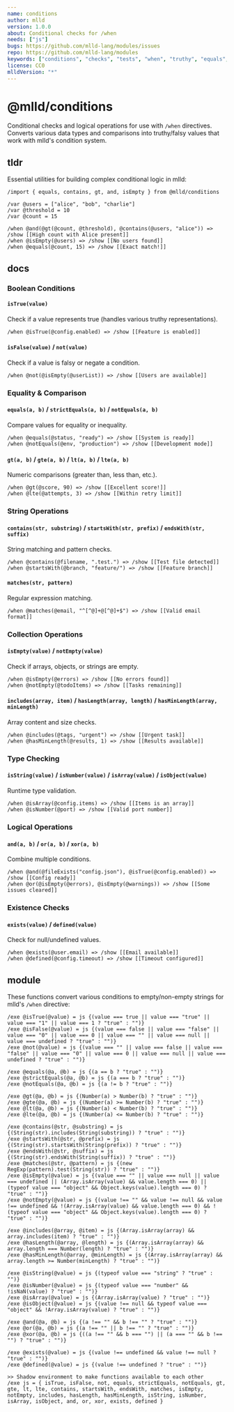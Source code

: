 ```yaml
---
name: conditions
author: mlld
version: 1.0.0
about: Conditional checks for /when
needs: ["js"]
bugs: https://github.com/mlld-lang/modules/issues
repo: https://github.com/mlld-lang/modules
keywords: ["conditions", "checks", "tests", "when", "truthy", "equals", "includes", "has", "is"]
license: CC0
mlldVersion: "*"
---
```


# @mlld/conditions

Conditional checks and logical operations for use with `/when` directives. Converts various data types and comparisons into truthy/falsy values that work with mlld's condition system.

## tldr

Essential utilities for building complex conditional logic in mlld:

```mlld
/import { equals, contains, gt, and, isEmpty } from @mlld/conditions

/var @users = ["alice", "bob", "charlie"]
/var @threshold = 10
/var @count = 15

/when @and(@gt(@count, @threshold), @contains(@users, "alice")) => /show [[High count with Alice present]]
/when @isEmpty(@users) => /show [[No users found]]
/when @equals(@count, 15) => /show [[Exact match!]]
```

## docs

### Boolean Conditions

#### `isTrue(value)`

Check if a value represents true (handles various truthy representations).

```mlld
/when @isTrue(@config.enabled) => /show [[Feature is enabled]]
```

#### `isFalse(value)` / `not(value)`

Check if a value is falsy or negate a condition.

```mlld
/when @not(@isEmpty(@userList)) => /show [[Users are available]]
```

### Equality & Comparison

#### `equals(a, b)` / `strictEquals(a, b)` / `notEquals(a, b)`

Compare values for equality or inequality.

```mlld
/when @equals(@status, "ready") => /show [[System is ready]]
/when @notEquals(@env, "production") => /show [[Development mode]]
```

#### `gt(a, b)` / `gte(a, b)` / `lt(a, b)` / `lte(a, b)`

Numeric comparisons (greater than, less than, etc.).

```mlld
/when @gt(@score, 90) => /show [[Excellent score!]]
/when @lte(@attempts, 3) => /show [[Within retry limit]]
```

### String Operations

#### `contains(str, substring)` / `startsWith(str, prefix)` / `endsWith(str, suffix)`

String matching and pattern checks.

```mlld
/when @contains(@filename, ".test.") => /show [[Test file detected]]
/when @startsWith(@branch, "feature/") => /show [[Feature branch]]
```

#### `matches(str, pattern)`

Regular expression matching.

```mlld
/when @matches(@email, "^[^@]+@[^@]+$") => /show [[Valid email format]]
```

### Collection Operations

#### `isEmpty(value)` / `notEmpty(value)`

Check if arrays, objects, or strings are empty.

```mlld
/when @isEmpty(@errors) => /show [[No errors found]]
/when @notEmpty(@todoItems) => /show [[Tasks remaining]]
```

#### `includes(array, item)` / `hasLength(array, length)` / `hasMinLength(array, minLength)`

Array content and size checks.

```mlld
/when @includes(@tags, "urgent") => /show [[Urgent task]]
/when @hasMinLength(@results, 1) => /show [[Results available]]
```

### Type Checking

#### `isString(value)` / `isNumber(value)` / `isArray(value)` / `isObject(value)`

Runtime type validation.

```mlld
/when @isArray(@config.items) => /show [[Items is an array]]
/when @isNumber(@port) => /show [[Valid port number]]
```

### Logical Operations

#### `and(a, b)` / `or(a, b)` / `xor(a, b)`

Combine multiple conditions.

```mlld
/when @and(@fileExists("config.json"), @isTrue(@config.enabled)) => /show [[Config ready]]
/when @or(@isEmpty(@errors), @isEmpty(@warnings)) => /show [[Some issues cleared]]
```

### Existence Checks

#### `exists(value)` / `defined(value)`

Check for null/undefined values.

```mlld
/when @exists(@user.email) => /show [[Email available]]
/when @defined(@config.timeout) => /show [[Timeout configured]]
```

## module

These functions convert various conditions to empty/non-empty strings for mlld's `/when` directive:

```mlld-run
/exe @isTrue(@value) = js {(value === true || value === "true" || value === "1" || value === 1 ? "true" : "")}
/exe @isFalse(@value) = js {(value === false || value === "false" || value === "0" || value === 0 || value === "" || value === null || value === undefined ? "true" : "")}
/exe @not(@value) = js {(value === "" || value === false || value === "false" || value === "0" || value === 0 || value === null || value === undefined ? "true" : "")}

/exe @equals(@a, @b) = js {(a == b ? "true" : "")}
/exe @strictEquals(@a, @b) = js {(a === b ? "true" : "")}
/exe @notEquals(@a, @b) = js {(a != b ? "true" : "")}

/exe @gt(@a, @b) = js {(Number(a) > Number(b) ? "true" : "")}
/exe @gte(@a, @b) = js {(Number(a) >= Number(b) ? "true" : "")}
/exe @lt(@a, @b) = js {(Number(a) < Number(b) ? "true" : "")}
/exe @lte(@a, @b) = js {(Number(a) <= Number(b) ? "true" : "")}

/exe @contains(@str, @substring) = js {(String(str).includes(String(substring)) ? "true" : "")}
/exe @startsWith(@str, @prefix) = js {(String(str).startsWith(String(prefix)) ? "true" : "")}
/exe @endsWith(@str, @suffix) = js {(String(str).endsWith(String(suffix)) ? "true" : "")}
/exe @matches(@str, @pattern) = js {(new RegExp(pattern).test(String(str)) ? "true" : "")}
/exe @isEmpty(@value) = js {(value === "" || value === null || value === undefined || (Array.isArray(value) && value.length === 0) || (typeof value === "object" && Object.keys(value).length === 0) ? "true" : "")}
/exe @notEmpty(@value) = js {(value !== "" && value !== null && value !== undefined && !(Array.isArray(value) && value.length === 0) && !(typeof value === "object" && Object.keys(value).length === 0) ? "true" : "")}

/exe @includes(@array, @item) = js {(Array.isArray(array) && array.includes(item) ? "true" : "")}
/exe @hasLength(@array, @length) = js {(Array.isArray(array) && array.length === Number(length) ? "true" : "")}
/exe @hasMinLength(@array, @minLength) = js {(Array.isArray(array) && array.length >= Number(minLength) ? "true" : "")}

/exe @isString(@value) = js {(typeof value === "string" ? "true" : "")}
/exe @isNumber(@value) = js {(typeof value === "number" && !isNaN(value) ? "true" : "")}
/exe @isArray(@value) = js {(Array.isArray(value) ? "true" : "")}
/exe @isObject(@value) = js {(value !== null && typeof value === "object" && !Array.isArray(value) ? "true" : "")}

/exe @and(@a, @b) = js {(a !== "" && b !== "" ? "true" : "")}
/exe @or(@a, @b) = js {(a !== "" || b !== "" ? "true" : "")}
/exe @xor(@a, @b) = js {((a !== "" && b === "") || (a === "" && b !== "") ? "true" : "")}

/exe @exists(@value) = js {(value !== undefined && value !== null ? "true" : "")}
/exe @defined(@value) = js {(value !== undefined ? "true" : "")}

>> Shadow environment to make functions available to each other
/exe js = { isTrue, isFalse, not, equals, strictEquals, notEquals, gt, gte, lt, lte, contains, startsWith, endsWith, matches, isEmpty, notEmpty, includes, hasLength, hasMinLength, isString, isNumber, isArray, isObject, and, or, xor, exists, defined }
```